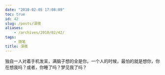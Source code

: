 ```yaml
---
date: "2010-02-05 17:08:09"
toc: true
id: 42
slug: /posts/深夜
aliases:
    - /archives/2010/02/42/
tags:
    - 随笔
title: 深夜
---
```


独自一人对着手机发呆，满脑子想的全是你。一个人的时候，最怕的就是想你，你在想我吗？或者，你睡了吗？梦见我了吗？